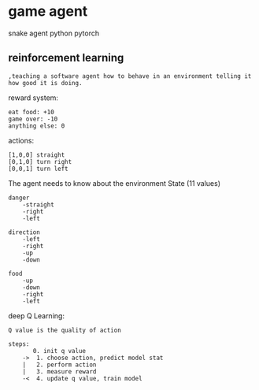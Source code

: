 # game agent
snake agent python pytorch

## reinforcement learning
    ,teaching a software agent how to behave in an environment telling it how good it is doing.

reward system:

    eat food: +10
    game over: -10
    anything else: 0

actions:

    [1,0,0] straight
    [0,1,0] turn right
    [0,0,1] turn left

The agent needs to know about the environment
State (11 values)

    danger
        -straight
        -right
        -left

    direction
        -left
        -right
        -up
        -down

    food
        -up
        -down
        -right
        -left



deep Q Learning:

    Q value is the quality of action

    steps:
           0. init q value
        ->  1. choose action, predict model stat
        |   2. perform action
        |   3. measure reward
        -<  4. update q value, train model
